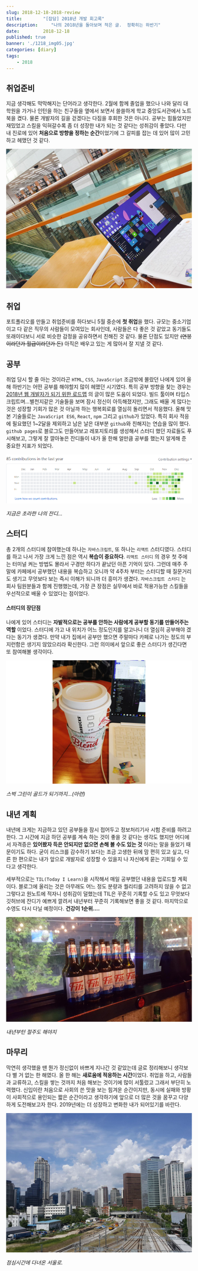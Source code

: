 ```yaml
---
slug: 2018-12-18-2018-review
title:        "[잡담] 2018년 개발 회고록"
description:     "나의 2018년을 돌아보며 적은 글.  정확히는 하반기"
date:         2018-12-18
published: true
banner: './1218_img05.jpg'
categories: [diary]
tags:
    - 2018
---
```




## 취업준비

지금 생각해도 막막해지는 단어라고 생각한다. 2월에 함께 졸업을 했으나 나와 달리 대학원을 가거나 인턴을 하는 친구들을 옆에서 보면서 쓸쓸하게 학교 중앙도서관에서 노트북을 켰다. 물론 개발자의 길을 걷겠다는 다짐을 후회한 것은 아니다. 공부는 힘들었지만 재밌었고 스킬을 익혀갈수록 좀 더 성장한 내가 되는 것 같다는 성취감이 좋았다. 다만 내 진로에 있어 **처음으로 방향을 정하는 순간**이었기에 그 갈피를 잡는 데 있어 많이 고민하고 헤맸던 것 같다.

![열공열공](./1218_img01.jpg)





## 취업

포트폴리오를 만들고 취업준비를 하다보니 5월 중순에 **첫 취업**을 했다. 규모는 중소기업이고 다 같은 직무의 사람들이 모여있는 회사인데, 사람들은 다 좋은 것 같았고 동기들도 또래이다보니 서로 비슷한 감정을 공유하면서 친해진 것 같다. 물론 단점도 있지만 ~~(연봉이라던가 월급이라던가 돈)~~ 아직은 배우고 있는 게 많아서 잘 지낼 것 같다. 





## 공부

취업 당시 할 줄 아는 것이라곤 ```HTML```, ```CSS```, ```JavaScript``` 조금밖에 몰랐던 나에게 있어 올 해 하반기는 어떤 공부를 해야할지 많이 헤맸던 시기였다. 특히 공부 방향을 찾는 경우는 [2018년 웹 개발자가 되기 위한 로드맵](https://github.com/devJang/developer-roadmap) 의 글이 많은 도움이 되었다. 빌드 툴이며 타입스크립트며...별천지같은 기술들을 보며 잠시 정신이 아득해졌지만, 그래도 배울 게 많다는 것은 성장할 기회가 많은 것 아닐까 하는 행복회로를 열심히 돌리면서 적응했다. 올해 맛 본 기술들로는 ```JavaScript ES6```, ```React```, ```npm``` 그리고 ```github```가 있었다. 특히 회사 적응에 필요했던 1~2달을 제외하고 남은 날은 대부분 ```github```와 친해지는 연습을 많이 했다. ```github pages```로 블로그도 만들어보고 레포지토리를 생성해서 스터디 했던 자료들도 푸시해보고, 그렇게 잘 깔아놓은 잔디들이 내가 올 한해 얼만큼 공부를 했는지 알게해 준 중요한 지표가 되었다. 

![내 깃허브 로그](./1218_img03.png)

*지금은 초라한 나의 잔디...*





## 스터디

총 2개의 스터디에 참여했는데 하나는 ```자바스크립트```, 또 하나는 ```리액트``` 스터디였다. 스터디를 하고 나서 가장 크게 느낀 점은 역시 **복습이 중요하다**.  ```리액트 스터디``` 의 경우 첫 주에는 터미널 켜는 방법도 몰라서 구경만 하다가 끝났던 아픈 기억이 있다. 그런데 매주 주말에 카페에서 공부했던 내용을 복습하고 오니까 약 4주차 부터는 스터디할 때 질문거리도 생기고 무엇보다 보는 즉시 이해가 되니까 더 흥미가 생겼다. ```자바스크립트 스터디``` 는 회사 팀원분들과 함께 진행했는데, 가장 큰 장점은 실무에서 바로 적용가능한 스킬들을 우선적으로 배울 수 있었다는 점이었다.



#### 스터디의 장단점

나에게 있어 스터디는 **자발적으로는 공부를 안하는 사람에게 공부할 동기를 만들어주는 역할** 이었다. 스터디에 가고 내 위치가 어느 정도인지를 알고나니 더 열심히 공부해야 겠다는 동기가 생겼다. 만약 내가 집에서 공부만 했으면 주말마다 카페로 나가는 정도의 부지런함은 생기지 않았으리라 확신한다. 그런 의미에서 앞으로 좋은 스터디가 생긴다면 또 참여해볼 생각이다.  



![스벅스벅](./1218_img02.jpg)

*스벅 그린이 골드가 되기까지...(아련)*





## 내년 계획

내년에 크게는 지금하고 있던 공부들을 잠시 접어두고 정보처리기사 시험 준비를 하려고 한다. 그 시간에 지금 하던 공부를 계속 하는 것이 좋을 것 같다는 생각도 했지만 어디에서 자격증은 **있어봤자 득은 안되지만  없으면 손해 볼 수도 있는 것** 이라는 말을 들었기 때문이기도 하다. 굳이 리스크를 감수하기 보다는 조금 고생한 뒤에 맘 편히 있고 싶고, 다른 한 편으로는 내가 앞으로 개발자로 성장할 수 있을지 나 자신에게 묻는 기회일 수 있다고 생각한다. 

세부적으로는 ```TIL(Today I Learn)```을 시작해서 매일 공부했던 내용을 업로드할 계획이다. 블로그에 올리는 것은 아무래도 어느 정도 분량과 퀄리티를 고려하지 않을 수 없고 그렇다고 원노트에 적자니 성취감이 덜했는데 TIL은 꾸준히 기록할 수도 있고 무엇보다 깃허브에 잔디가 예쁘게 깔려서 내년부터 꾸준히 기록해보면 좋을 것 같다. 마지막으로 수영도 다시 다닐 예정이다. **건강이 1순위....**

![술술](./1218_img04.jpg)

*내년부턴 절주도 해야지*





## 마무리

막연히 생각했을 땐 뭔가 정신없이 바쁘게 지나간 것 같았는데 글로 정리해보니 생각보다 별 거 없는 한 해였다. 올 한 해는 **새로움에 적응하는 시간**이었다. 취업을 하고, 사람들과 교류하고, 스킬을 쌓는 것까지 처음 해보는 것이기에 많이 서툴렀고 그래서 부단히 노력했다. 신입이란 처음으로 사회의 쓴 맛을 보는 힘겨운 순간이지만, 동시에 실패와 방황이 사회적으로 용인되는 짧은 순간이라고 생각하기에 앞으로 더 많은 것을 꿈꾸고 다양하게 도전해보고자 한다. 2019년에는 더 성장하고 변화한 내가 되어있기를 바란다.

![서울로](./1218_img05.jpg)

*점심시간에 다녀온 서울로.*





















